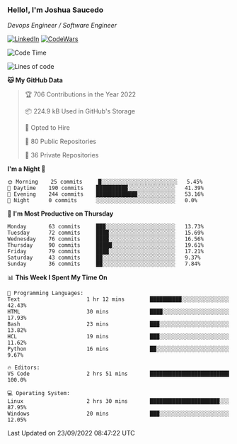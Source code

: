 ### Hello!, I'm Joshua Saucedo
*Devops Engineer / Software Engineer*  

[![LinkedIn](https://img.shields.io/badge/LinkedIn-0073b1?logo=linkedin&style=flat-square&logoColor=white)](https://www.linkedin.com/in/joshua-nathanael-saucedo-uriarte-bb0336169/)
[![CodeWars](https://www.codewars.com/users/joshuansu0897/badges/micro)](https://www.codewars.com/users/joshuansu0897)

<!--START_SECTION:waka-->
![Code Time](http://img.shields.io/badge/Code%20Time-245%20hrs%2043%20mins-blue)

![Lines of code](https://img.shields.io/badge/From%20Hello%20World%20I%27ve%20Written-2%20Million%20lines%20of%20code-blue)

**🐱 My GitHub Data** 

> 🏆 706 Contributions in the Year 2022
 > 
> 📦 224.9 kB Used in GitHub's Storage 
 > 
> 💼 Opted to Hire
 > 
> 📜 80 Public Repositories 
 > 
> 🔑 36 Private Repositories  
 > 
**I'm a Night 🦉** 

```text
🌞 Morning    25 commits     █░░░░░░░░░░░░░░░░░░░░░░░░   5.45% 
🌆 Daytime    190 commits    ██████████░░░░░░░░░░░░░░░   41.39% 
🌃 Evening    244 commits    █████████████░░░░░░░░░░░░   53.16% 
🌙 Night      0 commits      ░░░░░░░░░░░░░░░░░░░░░░░░░   0.0%

```
📅 **I'm Most Productive on Thursday** 

```text
Monday       63 commits     ███░░░░░░░░░░░░░░░░░░░░░░   13.73% 
Tuesday      72 commits     ████░░░░░░░░░░░░░░░░░░░░░   15.69% 
Wednesday    76 commits     ████░░░░░░░░░░░░░░░░░░░░░   16.56% 
Thursday     90 commits     █████░░░░░░░░░░░░░░░░░░░░   19.61% 
Friday       79 commits     ████░░░░░░░░░░░░░░░░░░░░░   17.21% 
Saturday     43 commits     ██░░░░░░░░░░░░░░░░░░░░░░░   9.37% 
Sunday       36 commits     ██░░░░░░░░░░░░░░░░░░░░░░░   7.84%

```


📊 **This Week I Spent My Time On** 

```text
💬 Programming Languages: 
Text                     1 hr 12 mins        ██████████░░░░░░░░░░░░░░░   42.43% 
HTML                     30 mins             ████░░░░░░░░░░░░░░░░░░░░░   17.93% 
Bash                     23 mins             ███░░░░░░░░░░░░░░░░░░░░░░   13.82% 
HCL                      19 mins             ███░░░░░░░░░░░░░░░░░░░░░░   11.62% 
Python                   16 mins             ██░░░░░░░░░░░░░░░░░░░░░░░   9.67%

🔥 Editors: 
VS Code                  2 hrs 51 mins       █████████████████████████   100.0%

💻 Operating System: 
Linux                    2 hrs 30 mins       ██████████████████████░░░   87.95% 
Windows                  20 mins             ███░░░░░░░░░░░░░░░░░░░░░░   12.05%

```


 Last Updated on 23/09/2022 08:47:22 UTC
<!--END_SECTION:waka-->
